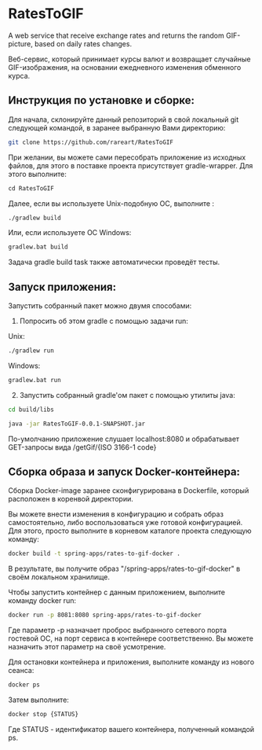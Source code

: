 # RatesToGIF

A web service that receive exchange rates and returns the random GIF-picture, based on daily rates changes.

Веб-сервис, который принимает курсы валют и возвращает случайные GIF-изображения, на основании ежедневного изменения обменного курса. 

## Инструкция по установке и сборке:

Для начала, склонируйте данный репозиторий в свой локальный git следующей командой, в заранее выбранную Вами директорию: 

```bash
git clone https://github.com/rareart/RatesToGIF
```
При желании, вы можете сами пересобрать приложение из исходных файлов, для этого в поставке проекта присутствует gradle-wrapper. Для этого выполните:

```bash
сd RatesToGIF
```
Далее, если вы используете Unix-подобную ОС, выполните :

```bash
./gradlew build
```

Или, если используете ОС Windows:

```bash
gradlew.bat build
```

Задача gradle build task также автоматически проведёт тесты.

## Запуск приложения:

Запустить собранный пакет можно двумя способами:

1) Попросить об этом gradle с помощью задачи run:

Unix:
```bash
./gradlew run
```

Windows:
```bash
gradlew.bat run
```


2) Запустить собранный gradle'ом пакет с помощью утилиты java:
```bash
cd build/libs
```
```bash
java -jar RatesToGIF-0.0.1-SNAPSHOT.jar
```

По-умолчанию приложение слушает localhost:8080 и обрабатывает GET-запросы вида /getGif/{ISO 3166-1 code}

## Сборка образа и запуск Docker-контейнера:

Сборка Docker-image заранее сконфигурирована в Dockerfile, который расположен в коренвой директории. 

Вы можете внести изменения в конфигурацию и собрать образ самостоятельно, либо воспользоваться уже готовой конфигурацией.
Для этого, просто выполните в корневом каталоге проекта следующую команду:
```bash
docker build -t spring-apps/rates-to-gif-docker .
```

В результате, вы получите образ "/spring-apps/rates-to-gif-docker" в своём локальном хранилище.

Чтобы запустить контейнер с данным приложением, выполните команду docker run:
```bash
docker run -p 8081:8080 spring-apps/rates-to-gif-docker
```
Где параметр -p назначает проброс выбранного сетевого порта гостевой ОС, на порт сервиса в контейнере соответственно. Вы можете назначить этот параметр на своё усмотрение.

Для остановки контейнера и приложения, выполните команду из нового сеанса:
```bash
docker ps
```

Затем выполните:
```bash
docker stop {STATUS}
```

Где STATUS - идентификатор вашего контейнера, полученный командой ps.
